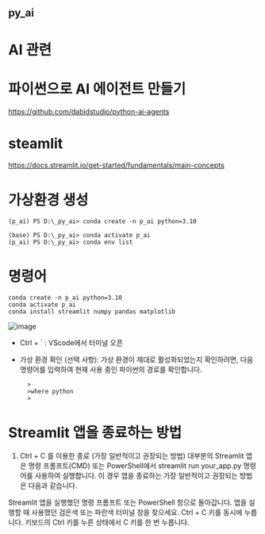 ## py_ai

# AI 관련 



# 파이썬으로 AI 에이전트 만들기 
https://github.com/dabidstudio/python-ai-agents




# steamlit
https://docs.streamlit.io/get-started/fundamentals/main-concepts

# 가상환경 생성

    (p_ai) PS D:\_py_ai> conda create -n p_ai python=3.10
    
    (base) PS D:\_py_ai> conda activate p_ai
    (p_ai) PS D:\_py_ai> conda env list



# 명령어
    conda create -n p_ai python=3.10
    conda activate p_ai
    conda install streamlit numpy pandas matplotlib

![image](https://github.com/user-attachments/assets/c9ba575b-2069-4eb6-ad20-92019984162b)


* Ctrl + ` : VScode에서 터미널 오픈

* 가상 환경 확인 (선택 사항):
가상 환경이 제대로 활성화되었는지 확인하려면, 다음 명령어를 입력하여 현재 사용 중인 파이썬의 경로를 확인합니다.    

        >
        >where python
        >

#  Streamlit 앱을 종료하는 방법
1. Ctrl + C 를 이용한 종료 (가장 일반적이고 권장되는 방법)
대부분의 Streamlit 앱은 명령 프롬프트(CMD) 또는 PowerShell에서 streamlit run your_app.py 명령어를 사용하여 실행합니다. 이 경우 앱을 종료하는 가장 일반적이고 권장되는 방법은 다음과 같습니다.

Streamlit 앱을 실행했던 명령 프롬프트 또는 PowerShell 창으로 돌아갑니다.
앱을 실행할 때 사용했던 검은색 또는 파란색 터미널 창을 찾으세요.
Ctrl + C 키를 동시에 누릅니다.
키보드의 Ctrl 키를 누른 상태에서 C 키를 한 번 누릅니다.
